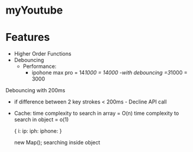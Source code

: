 
# myYoutube










# Features

- Higher Order Functions
- Debouncing
   - Performance:
     - ipohone max pro = 14*1000 = 14000
     -with debouncing =3*1000 = 3000 

 Debouncing with 200ms
 - if difference between 2 key strokes < 200ms - Decline API call

- Cache:
   time complexity to search in array = O(n)
   time complexity to search in object = o(1)



   {
    i:
    ip:
    iph:
    iphone:
   }

   new Map(); searching inside object